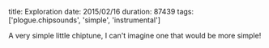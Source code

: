 title: Exploration
date: 2015/02/16
duration: 87439
tags: ['plogue.chipsounds', 'simple', 'instrumental']

A very simple little chiptune, I can't imagine one that would be more simple!
